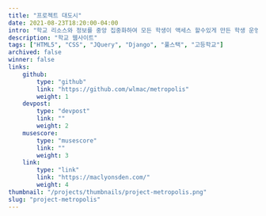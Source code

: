 ```yaml
---
title: "프로젝트 대도시"
date: 2021-08-23T18:20:00-04:00
intro: "학교 리소스와 정보를 중앙 집중화하여 모든 학생이 액세스 할수있게 만든 학생 운영 웹사이트 프로겟트입니다."
description: "학교 웹사이트"
tags: ["HTML5", "CSS", "JQuery", "Django", "풀스택", "고등학교"]
archived: false
winner: false
links: 
    github: 
        type: "github"
        link: "https://github.com/wlmac/metropolis"
        weight: 1
    devpost:
        type: "devpost"
        link: ""
        weight: 2
    musescore:
        type: "musescore"
        link: ""
        weight: 3
    link:
        type: "link"
        link: "https://maclyonsden.com/"
        weight: 4
thumbnail: "/projects/thumbnails/project-metropolis.png"
slug: "project-metropolis"
---
```


